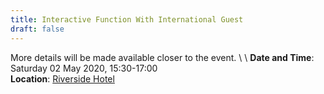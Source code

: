 ```yaml
---
title: Interactive Function With International Guest
draft: false
---
```


More details will be made available closer to the event. \ \\
**Date and Time**: Saturday 02 May 2020, 15:30-17:00 \
**Location**: [Riverside Hotel](/venue)
